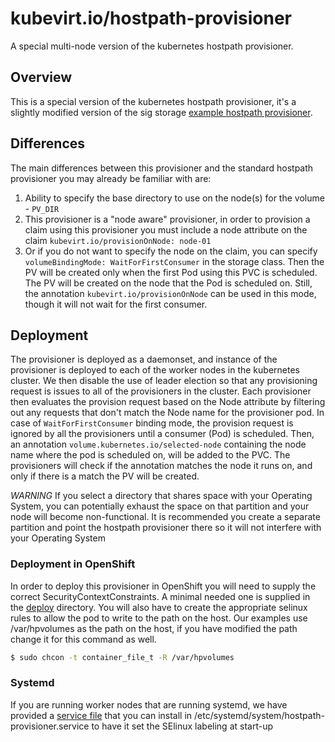 # kubevirt.io/hostpath-provisioner

A special multi-node version of the kubernetes hostpath provisioner.

## Overview

This is a special version of the kubernetes hostpath provisioner, it's a slightly modified version of the sig storage [example hostpath provisioner](https://github.com/kubernetes-sigs/sig-storage-lib-external-provisioner/tree/master/examples/hostpath-provisioner).

## Differences

The main differences between this provisioner and the standard hostpath provisioner you may already be familiar with are:
1. Ability to specify the base directory to use on the node(s) for the volume - `PV_DIR`
2. This provisioner is a "node aware" provisioner, in order to provision a claim using this provisioner you must include a node attribute on the claim `kubevirt.io/provisionOnNode: node-01`
3. Or if you do not want to specify the node on the claim, you can specify `volumeBindingMode: WaitForFirstConsumer` in the storage class. Then the PV will be created only when the first Pod using this PVC is scheduled. The PV will be created on the node that the Pod is scheduled on.
Still, the annotation `kubevirt.io/provisionOnNode` can be used in this mode, though it will not wait for the first consumer.

## Deployment

The provisioner is deployed as a daemonset, and instance of the provisioner is deployed to each of the worker nodes in the kubernetes cluster. We then disable the use of leader election so that any provisioning request is issues to all of the provisioners in the cluster. Each provisioner then evaluates the provision request based on the Node attribute by filtering out any requests that don't match the Node name for the provisioner pod. In case of `WaitForFirstConsumer` binding mode, the provision request is ignored by all the provisioners until a consumer (Pod) is scheduled. Then, an annotation `volume.kubernetes.io/selected-node` containing the node name where the pod is scheduled on, will be added to the PVC. The provisioners will check if the annotation matches the node it runs on, and only if there is a match the PV will be created.

*WARNING* If you select a directory that shares space with your Operating System, you can potentially exhaust the space on that partition and your node will become non-functional. It is recommended you create a separate partition and point the hostpath provisioner there so it will not interfere with your Operating System

### Deployment in OpenShift
In order to deploy this provisioner in OpenShift you will need to supply the correct SecurityContextConstraints. A minimal needed one is supplied in the [deploy](./deploy) directory. You will also have to create the appropriate selinux rules to allow the pod to write to the path on the host. Our examples use /var/hpvolumes as the path on the host, if you have modified the path change it for this command as well.

```bash
$ sudo chcon -t container_file_t -R /var/hpvolumes
```

### Systemd
If you are running worker nodes that are running systemd, we have provided a [service file](deploy/systemd/hostpath-provisioner.service) that you can install in /etc/systemd/system/hostpath-provisioner.service to have it set the SElinux labeling at start-up
